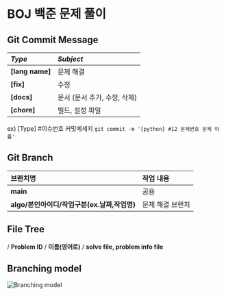 # BOJ 백준 문제 풀이
## Git Commit Message

| _Type_          | _Subject_                    |
| :-------------- | :--------------------------- |
| **[lang name]** | 문제 해결                    |
| **[fix]**       | 수정                         |
| **[docs]**      | 문서 (문서 추가, 수정, 삭제) |
| **[chore]**     | 빌드, 설정 파일              |

ex) [Type] #이슈번호 커밋메세지 `git commit -m '[python] #12 문제번호 문제 이름'`

## Git Branch

| 브랜치명                                     | 작업 내용        |
| :------------------------------------------- | :--------------- |
| **main**                                     | 공용             |
| **algo/본인아이디/작업구분(ex.날짜,작업명)** | 문제 해결 브랜치 |

## File Tree

/ **Problem ID** / **이름(영어로)** / **solve file, problem info file**

## Branching model

![Branching model](https://github.com/SSAFY-10th/algorithm/assets/33440010/3d370256-db41-43c5-8043-cc50d0b4a880)
